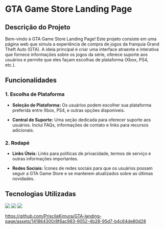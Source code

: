 # GTA Game Store Landing Page

## Descrição do Projeto

Bem-vindo à GTA Game Store Landing Page! Este projeto consiste em uma página web que simula a experiência de compra de jogos da franquia Grand Theft Auto (GTA). A ideia principal é criar uma interface atraente e interativa que fornece informações sobre os jogos da série, oferece suporte aos usuários e permite que eles façam escolhas de plataforma (Xbox, PS4, etc.).

## Funcionalidades

### 1. Escolha de Plataforma

- **Seleção de Plataforma:** Os usuários podem escolher sua plataforma preferida entre Xbox, PS4, e outras opções disponíveis.

- **Central de Suporte:** Uma seção dedicada para oferecer suporte aos usuários. Inclui FAQs, informações de contato e links para recursos adicionais.

### 2. Rodapé

- **Links Úteis:** Links para políticas de privacidade, termos de serviço e outras informações importantes.

- **Redes Sociais:** Ícones de redes sociais para que os usuários possam seguir a GTA Game Store e se manterem atualizados sobre as últimas novidades.

## Tecnologias Utilizadas

  <img src="https://img.shields.io/badge/CSS3-1572B6?style=for-the-badge&logo=css3&logoColor=white"/>
  <img src="https://img.shields.io/badge/HTML-239120?style=for-the-badge&logo=html5&logoColor=white"/> 
  <img src="https://img.shields.io/badge/JavaScript-F7DF1E?style=for-the-badge&logo=javascript&logoColor=black"/> 

https://github.com/PriscilaKimura/GTA-landing-page/assets/141864300/8f6ac983-9052-4b28-95d7-b4c64de80d28


